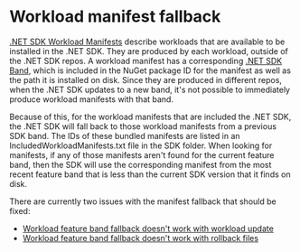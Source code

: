 # Workload manifest fallback

[.NET SDK Workload Manifests](https://github.com/dotnet/designs/blob/main/accepted/2020/workloads/workload-manifest.md) describe workloads that are available to be installed in the .NET SDK.  They are produced by each workload, outside of the .NET SDK repos.  A workload manifest has a corresponding [.NET SDK Band](https://github.com/dotnet/designs/blob/main/accepted/2020/workloads/workload-manifest.md#sdk-band), which is included in the NuGet package ID for the manifest as well as the path it is installed on disk.  Since they are produced in different repos, when the .NET SDK updates to a new band, it's not possible to immediately produce workload manifests with that band.

Because of this, for the workload manifests that are included the .NET SDK, the .NET SDK will fall back to those workload manifests from a previous SDK band.  The IDs of these bundled manifests are listed in an IncludedWorkloadManifests.txt file in the SDK folder.  When looking for manifests, if any of those manifests aren't found for the current feature band, then the SDK will use the corresponding manifest from the most recent feature band that is less than the current SDK version that it finds on disk.

There are currently two issues with the manifest fallback that should be fixed:

- [Workload feature band fallback doesn't work with workload update](https://github.com/dotnet/sdk/issues/23403)
- [Workload feature band fallback doesn't work with rollback files](https://github.com/dotnet/sdk/issues/23402)